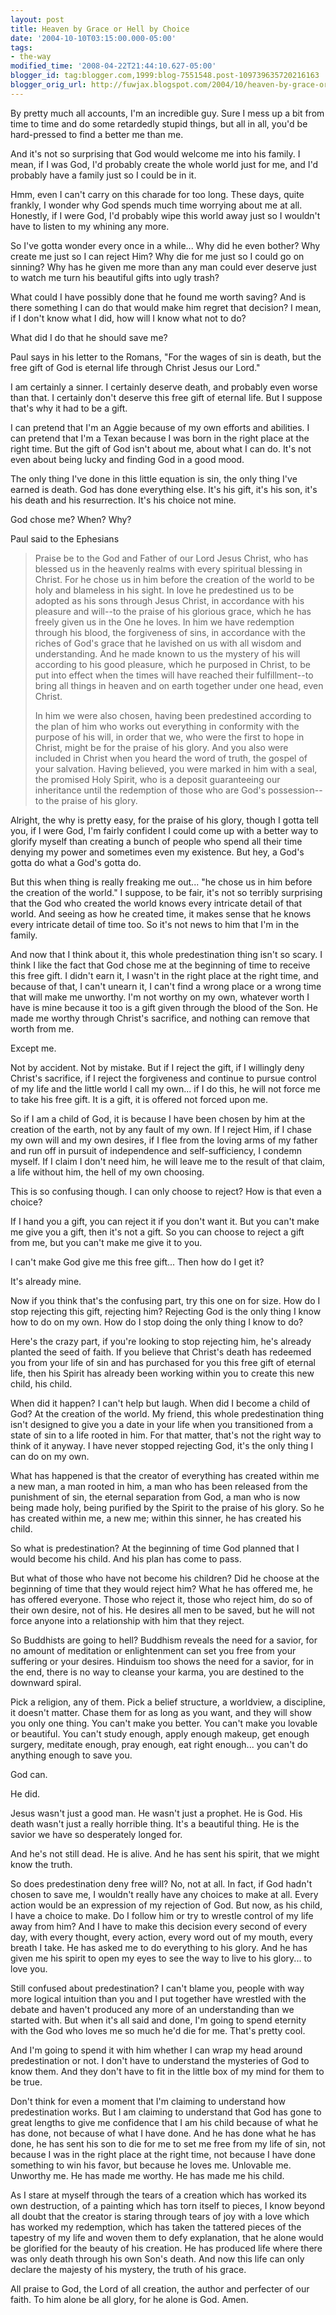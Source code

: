 ```yaml
---
layout: post
title: Heaven by Grace or Hell by Choice
date: '2004-10-10T03:15:00.000-05:00'
tags:
- the-way
modified_time: '2008-04-22T21:44:10.627-05:00'
blogger_id: tag:blogger.com,1999:blog-7551548.post-109739635720216163
blogger_orig_url: http://fuwjax.blogspot.com/2004/10/heaven-by-grace-or-hell-by-choice.html
---
```


By pretty much all accounts, I'm an incredible guy.  Sure I mess up a bit from time to time and do some retardedly stupid things, but all in all, you'd be hard-pressed to find a better me than me.

And it's not so surprising that God would welcome me into his family.  I mean, if I was God, I'd probably create the whole world just for me, and I'd probably have a family just so I could be in it.

Hmm, even I can't carry on this charade for too long.  These days, quite frankly, I wonder why God spends much time worrying about me at all.  Honestly, if I were God, I'd probably wipe this world away just so I wouldn't have to listen to my whining any more.

So I've gotta wonder every once in a while... Why did he even bother?  Why create me just so I can reject Him?  Why die for me just so I could go on sinning?  Why has he given me more than any man could ever deserve just to watch me turn his beautiful gifts into ugly trash?

What could I have possibly done that he found me worth saving?  And is there something I can do that would make him regret that decision?  I mean, if I don't know what I did, how will I know what not to do?

What did I do that he should save me?

Paul says in his letter to the Romans, "For the wages of sin is death, but the free gift of God is eternal life through Christ Jesus our Lord."

I am certainly a sinner.  I certainly deserve death, and probably even worse than that.  I certainly don't deserve this free gift of eternal life.  But I suppose that's why it had to be a gift.

I can pretend that I'm an Aggie because of my own efforts and abilities.  I can pretend that I'm a Texan because I was born in the right place at the right time.  But the gift of God isn't about me, about what I can do.  It's not even about being lucky and finding God in a good mood.

The only thing I've done in this little equation is sin, the only thing I've earned is death.  God has done everything else.  It's his gift, it's his son, it's his death and his resurrection.  It's his choice not mine.

God chose me?  When?  Why?

Paul said to the Ephesians

> Praise be to the God and Father of our Lord Jesus Christ, who has blessed us in the heavenly realms with every spiritual blessing in Christ.  For he chose us in him before the creation of the world to be holy and blameless in his sight. In love he predestined us to be adopted as his sons through Jesus Christ, in accordance with his pleasure and will--to the praise of his glorious grace, which he has freely given us in the One he loves.  In him we have redemption through his blood, the forgiveness of sins, in accordance with the riches of God's grace that he lavished on us with all wisdom and understanding.  And he made known to us the mystery of his will according to his good pleasure, which he purposed in Christ, to be put into effect when the times will have reached their fulfillment--to bring all things in heaven and on earth together under one head, even Christ.
> 
> In him we were also chosen, having been predestined according to the plan of him who works out everything in conformity with the purpose of his will, in order that we, who were the first to hope in Christ, might be for the praise of his glory. And you also were included in Christ when you heard the word of truth, the gospel of your salvation. Having believed, you were marked in him with a seal, the promised Holy Spirit, who is a deposit guaranteeing our inheritance until the redemption of those who are God's possession--to the praise of his glory.

Alright, the why is pretty easy, for the praise of his glory, though I gotta tell you, if I were God, I'm fairly confident I could come up with a better way to glorify myself than creating a bunch of people who spend all their time denying my power and sometimes even my existence.  But hey, a God's gotta do what a God's gotta do.

But this when thing is really freaking me out... "he chose us in him before the creation of the world."  I suppose, to be fair, it's not so terribly surprising that the God who created the world knows every intricate detail of that world.  And seeing as how he created time, it makes sense that he knows every intricate detail of time too.  So it's not news to him that I'm in the family.

And now that I think about it, this whole predestination thing isn't so scary.  I think I like the fact that God chose me at the beginning of time to receive this free gift.  I didn't earn it, I wasn't in the right place at the right time, and because of that, I can't unearn it, I can't find a wrong place or a wrong time that will make me unworthy.  I'm not worthy on my own, whatever worth I have is mine because it too is a gift given through the blood of the Son.  He made me worthy through Christ's sacrifice, and nothing can remove that worth from me.

Except me.

Not by accident.  Not by mistake.  But if I reject the gift, if I willingly deny Christ's sacrifice, if I reject the forgiveness and continue to pursue control of my life and the little world I call my own... if I do this, he will not force me to take his free gift.  It is a gift, it is offered not forced upon me.

So if I am a child of God, it is because I have been chosen by him at the creation of the earth, not by any fault of my own.  If I reject Him, if I chase my own will and my own desires, if I flee from the loving arms of my father and run off in pursuit of independence and self-sufficiency, I condemn myself.  If I claim I don't need him, he will leave me to the result of that claim, a life without him, the hell of my own choosing.

This is so confusing though.  I can only choose to reject?  How is that even a choice?

If I hand you a gift, you can reject it if you don't want it.  But you can't make me give you a gift, then it's not a gift.  So you can choose to reject a gift from me, but you can't make me give it to you.

I can't make God give me this free gift...  Then how do I get it?

It's already mine.

Now if you think that's the confusing part, try this one on for size.  How do I stop rejecting this gift, rejecting him?  Rejecting God is the only thing I know how to do on my own.  How do I stop doing the only thing I know to do?

Here's the crazy part, if you're looking to stop rejecting him, he's already planted the seed of faith.  If you believe that Christ's death has redeemed you from your life of sin and has purchased for you this free gift of eternal life, then his Spirit has already been working within you to create this new child, his child.

When did it happen?  I can't help but laugh.  When did I become a child of God?  At the creation of the world.  My friend, this whole predestination thing isn't designed to give you a date in your life when you transitioned from a state of sin to a life rooted in him.  For that matter, that's not the right way to think of it anyway.  I have never stopped rejecting God, it's the only thing I can do on my own.

What has happened is that the creator of everything has created within me a new man, a man rooted in him, a man who has been released from the punishment of sin, the eternal separation from God, a man who is now being made holy, being purified by the Spirit to the praise of his glory.  So he has created within me, a new me; within this sinner, he has created his child.

So what is predestination?  At the beginning of time God planned that I would become his child.  And his plan has come to pass.

But what of those who have not become his children?  Did he choose at the beginning of time that they would reject him?  What he has offered me, he has offered everyone.  Those who reject it, those who reject him, do so of their own desire, not of his.  He desires all men to be saved, but he will not force anyone into a relationship with him that they reject.

So Buddhists are going to hell?  Buddhism reveals the need for a savior, for no amount of meditation or enlightenment can set you free from your suffering or your desires.  Hinduism too shows the need for a savior, for in the end, there is no way to cleanse your karma, you are destined to the downward spiral.

Pick a religion, any of them.  Pick a belief structure, a worldview, a discipline, it doesn't matter.  Chase them for as long as you want, and they will show you only one thing.  You can't make you better.  You can't make you lovable or beautiful.  You can't study enough, apply enough makeup, get enough surgery, meditate enough, pray enough, eat right enough... you can't do anything enough to save you.

God can.

He did.

Jesus wasn't just a good man.  He wasn't just a prophet.  He is God.  His death wasn't just a really horrible thing.  It's a beautiful thing.  He is the savior we have so desperately longed for.  

And he's not still dead.  He is alive.  And he has sent his spirit, that we might know the truth.

So does predestination deny free will?  No, not at all.  In fact, if God hadn't chosen to save me, I wouldn't really have any choices to make at all.  Every action would be an expression of my rejection of God.  But now, as his child, I have a choice to make.  Do I follow him or try to wrestle control of my life away from him?  And I have to make this decision every second of every day, with every thought, every action, every word out of my mouth, every breath I take.  He has asked me to do everything to his glory.  And he has given me his spirit to open my eyes to see the way to live to his glory... to love you.

Still confused about predestination?  I can't blame you, people with way more logical intuition than you and I put together have wrestled with the debate and haven't produced any more of an understanding than we started with.  But when it's all said and done, I'm going to spend eternity with the God who loves me so much he'd die for me.  That's pretty cool.  

And I'm going to spend it with him whether I can wrap my head around predestination or not.  I don't have to understand the mysteries of God to know them.  And they don't have to fit in the little box of my mind for them to be true.  

Don't think for even a moment that I'm claiming to understand how predestination works.  But I am claiming to understand that God has gone to great lengths to give me confidence that I am his child because of what he has done, not because of what I have done.   And he has done what he has done, he has sent his son to die for me to set me free from my life of sin, not because I was in the right place at the right time, not because I have done something to win his favor, but because he loves me.  Unlovable me.  Unworthy me.  He has made me worthy.  He has made me his child.

As I stare at myself through the tears of a creation which has worked its own destruction, of a painting which has torn itself to pieces, I know beyond all doubt that the creator is staring through tears of joy with a love which has worked my redemption, which has taken the tattered pieces of the tapestry of my life and woven them to defy explanation, that he alone would be glorified for the beauty of his creation.  He has produced life where there was only death through his own Son's death.  And now this life can only declare the majesty of his mystery, the truth of his grace.

All praise to God, the Lord of all creation, the author and perfecter of our faith.  To him alone be all glory, for he alone is God.  Amen.